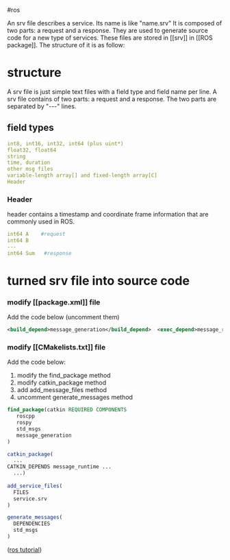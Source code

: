 #ros 

An srv file describes a service. Its name is like "name.srv" It is composed of two parts: a request and a response. They are used to generate source code for a new type of services. These files are stored in [[srv]] in [[ROS package]]. The structure of it is as follow:

# structure

A srv file is just simple text files with a field type and field name per line. A srv file contains of two parts: a request and a response. The two parts are separated by "---" lines.

## field types
```yaml
int8, int16, int32, int64 (plus uint*)
float32, float64
string
time, duration
other msg files
variable-length array[] and fixed-length array[C]
Header
```

### Header
header contains a timestamp and coordinate frame information that are commonly used in ROS.

```yaml
int64 A    #request
int64 B
---
int64 Sum   #response
```

# turned srv file into source code

### modify [[package.xml]] file

Add the code below (uncomment them)

```XML
<build_depend>message_generation</build_depend>  <exec_depend>message_runtime</exec_depend>
```

### modify [[CMakelists.txt]] file

Add the code below:

1. modify the find_package method
2. modify catkin_package method
3. add add_message_files method
4. uncomment generate_messages method

```Cmake
find_package(catkin REQUIRED COMPONENTS
   roscpp
   rospy
   std_msgs
   message_generation
)

catkin_package(
  ...
CATKIN_DEPENDS message_runtime ...
  ...)
  
add_service_files(
  FILES
  service.srv
)  

generate_messages(
  DEPENDENCIES
  std_msgs
)
```


([ros tutorial](http://wiki.ros.org/ROS/Tutorials/CreatingMsgAndSrv))
